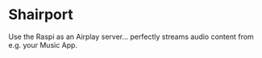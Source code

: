 # Shairport

Use the Raspi as an Airplay server... perfectly streams audio content from e.g.
your Music App. 
